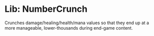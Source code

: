 # Lib: NumberCrunch

Crunches damage/healing/health/mana values so that they end up at a more
manageable, lower-thousands during end-game content.
